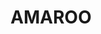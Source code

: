 ---
lastmod: '2025-04-06T06:05:20+00:00'
latitude: -33.007264
layout: suburb
longitude: 148.904531
postcode: '2866'
state: NSW
title: AMAROO
url: /nsw/amaroo/
---